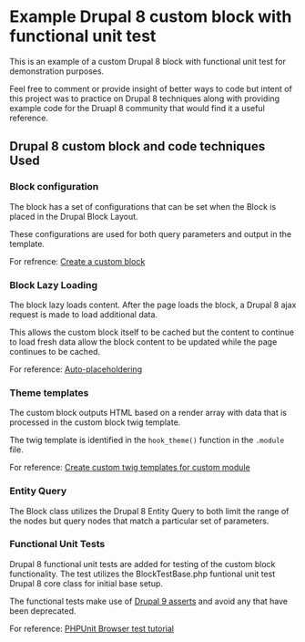 # Example Drupal 8 custom block with functional unit test

This is an example of a custom Drupal 8 block with functional unit test for demonstration purposes.

Feel free to comment or provide insight of better ways to code but intent of this project
was to practice on Drupal 8 techniques along with providing example code for the Druapl 8 community
that would find it a useful reference.

## Drupal 8 custom block and code techniques Used

### Block configuration

The block has a set of configurations that can be set when
the Block is placed in the Drupal Block Layout.

These configurations are used for both query parameters and
output in the template.

For refrence: [Create a custom block](https://www.drupal.org/docs/8/creating-custom-modules/creating-custom-blocks/create-a-custom-block)

### Block Lazy Loading

The block lazy loads content.
After the page loads the block, a Drupal 8 ajax request is made
to load additional data.

This allows the custom block itself to be cached but the content
to continue to load fresh data allow the block content
to be updated while the page continues to be cached.

For reference: [Auto-placeholdering](https://www.drupal.org/docs/8/api/render-api/auto-placeholdering)

### Theme templates

The custom block outputs HTML based on a render array with data
that is processed in the custom block twig template.

The twig template is identified in the `hook_theme()` function in the
`.module` file.

For reference: [Create custom twig templates for custom module](https://www.drupal.org/docs/theming-drupal/twig-in-drupal/create-custom-twig-templates-for-custom-module)

### Entity Query

The Block class utilizes the Drupal 8 Entity Query to both limit
the range of the nodes but query nodes that match
a particular set of parameters.

### Functional Unit Tests

Drupal 8 functional unit tests are added for testing of the
custom block functionality. The test utilizes the BlockTestBase.php
funtional unit test Drupal 8 core class for initial base setup.

The functional tests make use of [Drupal 9 asserts](https://api.drupal.org/api/drupal/core%21modules%21block%21tests%21src%21Functional%21BlockTest.php/class/BlockTest/8.9.x)
and avoid any that have been deprecated.

For reference: [PHPUnit Browser test tutorial](https://www.drupal.org/docs/testing/phpunit-in-drupal/phpunit-browser-test-tutorial)


